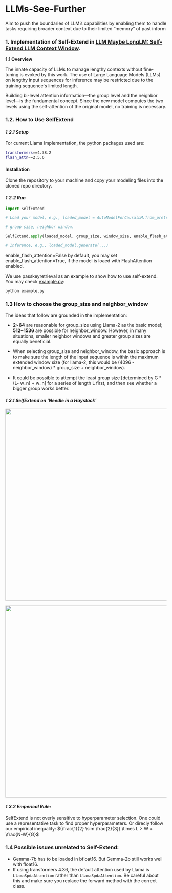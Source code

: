 # LLMs-See-Further
Aim to push the boundaries of LLM’s capabilities by enabling them to handle tasks requiring broader context due to their limited ”memory” of past inform

### 1. Implementation of Self-Extend in [LLM Maybe LongLM: Self-Extend LLM Context Window](https://arxiv.org/pdf/2401.01325.pdf). 


**1.1 Overview**

The innate capacity of LLMs to manage lengthy contexts without fine-tuning is evoked by this work. The use of Large Language Models (LLMs) on lengthy input sequences for inference may be restricted due to the training sequence's limited length. 

Building bi-level attention information—the group level and the neighbor level—is the fundamental concept. Since the new model computes the two levels using the self-attention of the original model, no training is necessary.


### 1.2. How to Use SelfExtend

#### _1.2.1 Setup_

For current Llama Implementation, the python packages used are:
```bash
transformers==4.38.2
flash_attn==2.5.6 
```


#### Installation

Clone the repository to your machine and copy your modeling files into the cloned repo directory.

#### _1.2.2 Run_
```python
import SelfExtend

# Load your model, e.g., loaded_model = AutoModelForCausalLM.from_pretrained(model_path) 

# group size, neighbor window. 

SelfExtend.apply(loaded_model, group_size, window_size, enable_flash_attention=False)

# Inference, e.g., loaded_model.generate(...)

```
enable_flash_attention=False by default, you may set enable_flash_attention=True, if the model is loaed with FlashAttention enabled. 

We use passkeyretrieval as an example to show how to use self-extend. You may check [example.py](./example.py):

```bash
python example.py

```
### 1.3 How to choose the group_size and neighbor_window

The ideas that follow are grounded in the implementation:

- **2\~64** are reasonable for group_size using Llama-2 as the basic model; **512\~1536** are possible for neighbor_window. However, in many situations, smaller neighbor windows and greater group sizes are equally beneficial. 

 - When selecting group_size and neighbor_window, the basic approach is to make sure the length of the input sequence is within the maximum extended window size (for llama-2, this would be (4096 - neighbor_window) * group_size + neighbor_window). 

- It could be possible to attempt the least group size [determined by G * (L- w_n) + w_n] for a series of length L first, and then see whether a bigger group works better.


#### _1.3.1 SelfExtend on 'Needle in a Haystack'_
<p align="center">
<img width="600" src="./Results/2d.jpg">
<p align="center">
<img width="600" src="./Results/3d.jpg">

#### _1.3.2 Emperical Rule:_
 SelfExtend is not overly sensitive to hyperparameter selection. One could use a representative task to find proper hyperparameters. Or direcly follow our empirical inequality: $(\frac{1}{2} \sim \frac{2}{3}) \times L > W + \frac{N-W}{G}$

### 1.4 Possible issues unrelated to Self-Extend:
- Gemma-7b has to be loaded in bfloat16. But Gemma-2b still works well with float16.
- If using transformers 4.36, the default attention used by Llama is `LlamaSpdaAttention` rather than `LlamaSpdaAttention`. Be careful about this and make sure you replace the forward method with the correct class.

